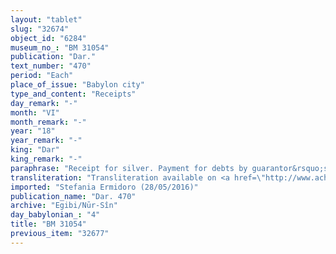 ```yaml
---
layout: "tablet"
slug: "32674"
object_id: "6284"
museum_no_: "BM 31054"
publication: "Dar."
text_number: "470"
period: "Each"
place_of_issue: "Babylon city"
type_and_content: "Receipts"
day_remark: "-"
month: "VI"
month_remark: "-"
year: "18"
year_remark: "-"
king: "Dar"
king_remark: "-"
paraphrase: "Receipt for silver. Payment for debts by guarantor&rsquo;s wife.<br /> Concerns the claim (<em>ra</em><em>&scaron;</em><em>&ucirc;tu</em>) for 2 minas of medium quality silver, of which one-eighth is alloy, owed by <strong>B<sub>1</sub></strong> and for the payment of which <strong>C<sub>2</sub></strong> took over responsibility (<em>na</em><em>&scaron;</em><em>&ucirc;</em>) in the 18th year. From these 2 minas, <strong>A</strong> receives (<em>mah</em><em>āru</em>) 1/2 mina from <strong><sup>f</sup>C<sub>1</sub></strong>, <strong>C<sub>2</sub></strong>&rsquo;s wife, who is paying it on her husband&rsquo;s behalf. As for the debt (<em>u&rsquo;iltu</em>) of 4 1/3 minas of silver &hellip; [broken off] that was owed by <strong>B<sub>2</sub></strong> and which he paid off to <strong>C<sub>2</sub></strong> (<em>ittenṭir</em> [<em>eṭ</em><em>ē</em><em>ru</em>]): <strong>A</strong>, who is <strong>C<sub>2</sub></strong>&rsquo;s uncle, receives (<em>eṭ</em><em>ē</em><em>ru</em>) his share of it (the exact amount not being specified) from <strong><sup>f</sup>C<sub>1</sub></strong>, who is paying it on her husband&rsquo;s behalf.<br /> &nbsp;<br /> <strong>A </strong>= Pur&scaron;u (= Nergal-u&scaron;ēzib)/Itti-Marduk-balāṭu//Egibi, uncle of <strong>C<sub>2</sub></strong>; <strong>B<sub>1</sub></strong> = Nab&ucirc;-bullissu/Nab&ucirc;-&scaron;umu-ukīn/Lakubburu; <strong>B<sub>2</sub></strong> = Nab&ucirc;-ahu-rēmanni/Nergal-ahhē-...; <sup>f</sup><strong>C<sub>1</sub></strong> = <sup>f</sup>Amat-Bāba, wife of <strong>C<sub>2</sub></strong>; <strong>C<sub>2</sub></strong> = Marduk-nāṣir-apli/Itti-Marduk-balāṭu//Egibi"
transliteration: "Transliteration available on <a href=\"http://www.achemenet.com/en/item/?/textual-sources/texts-by-languages-and-scripts/babylonian/egibi-archive/1662623\" target=\"_blank\">Achemenet</a>"
imported: "Stefania Ermidoro (28/05/2016)"
publication_name: "Dar. 470"
archive: "Egibi/Nūr-Sîn"
day_babylonian_: "4"
title: "BM 31054"
previous_item: "32677"
---
```

